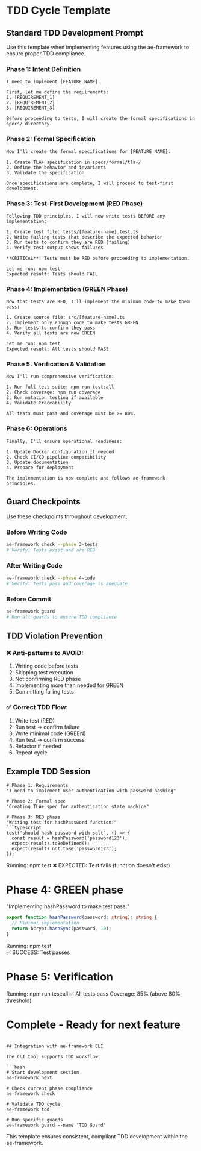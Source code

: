 # TDD Cycle Template

## Standard TDD Development Prompt

Use this template when implementing features using the ae-framework to ensure proper TDD compliance.

### Phase 1: Intent Definition
```
I need to implement [FEATURE_NAME].

First, let me define the requirements:
1. [REQUIREMENT_1]
2. [REQUIREMENT_2] 
3. [REQUIREMENT_3]

Before proceeding to tests, I will create the formal specifications in specs/ directory.
```

### Phase 2: Formal Specification
```
Now I'll create the formal specifications for [FEATURE_NAME]:

1. Create TLA+ specification in specs/formal/tla+/
2. Define the behavior and invariants
3. Validate the specification

Once specifications are complete, I will proceed to test-first development.
```

### Phase 3: Test-First Development (RED Phase)
```
Following TDD principles, I will now write tests BEFORE any implementation:

1. Create test file: tests/[feature-name].test.ts
2. Write failing tests that describe the expected behavior
3. Run tests to confirm they are RED (failing)
4. Verify test output shows failures

**CRITICAL**: Tests must be RED before proceeding to implementation.

Let me run: npm test
Expected result: Tests should FAIL
```

### Phase 4: Implementation (GREEN Phase)  
```
Now that tests are RED, I'll implement the minimum code to make them pass:

1. Create source file: src/[feature-name].ts
2. Implement only enough code to make tests GREEN
3. Run tests to confirm they pass
4. Verify all tests are now GREEN

Let me run: npm test
Expected result: All tests should PASS
```

### Phase 5: Verification & Validation
```
Now I'll run comprehensive verification:

1. Run full test suite: npm run test:all
2. Check coverage: npm run coverage
3. Run mutation testing if available
4. Validate traceability

All tests must pass and coverage must be >= 80%.
```

### Phase 6: Operations
```
Finally, I'll ensure operational readiness:

1. Update Docker configuration if needed
2. Check CI/CD pipeline compatibility
3. Update documentation
4. Prepare for deployment

The implementation is now complete and follows ae-framework principles.
```

## Guard Checkpoints

Use these checkpoints throughout development:

### Before Writing Code
```bash
ae-framework check --phase 3-tests
# Verify: Tests exist and are RED
```

### After Writing Code  
```bash
ae-framework check --phase 4-code
# Verify: Tests pass and coverage is adequate
```

### Before Commit
```bash
ae-framework guard
# Run all guards to ensure TDD compliance
```

## TDD Violation Prevention

### ❌ Anti-patterns to AVOID:
1. Writing code before tests
2. Skipping test execution 
3. Not confirming RED phase
4. Implementing more than needed for GREEN
5. Committing failing tests

### ✅ Correct TDD Flow:
1. Write test (RED)
2. Run test → confirm failure
3. Write minimal code (GREEN) 
4. Run test → confirm success
5. Refactor if needed
6. Repeat cycle

## Example TDD Session

```
# Phase 1: Requirements
"I need to implement user authentication with password hashing"

# Phase 2: Formal spec  
"Creating TLA+ spec for authentication state machine"

# Phase 3: RED phase
"Writing test for hashPassword function:"
```typescript
test('should hash password with salt', () => {
  const result = hashPassword('password123');
  expect(result).toBeDefined();
  expect(result).not.toBe('password123');
});
```

Running: npm test
❌ EXPECTED: Test fails (function doesn't exist)

# Phase 4: GREEN phase  
"Implementing hashPassword to make test pass:"
```typescript
export function hashPassword(password: string): string {
  // Minimal implementation
  return bcrypt.hashSync(password, 10);
}
```

Running: npm test  
✅ SUCCESS: Test passes

# Phase 5: Verification
Running: npm run test:all
✅ All tests pass
Coverage: 85% (above 80% threshold)

# Complete - Ready for next feature
```

## Integration with ae-framework CLI

The CLI tool supports TDD workflow:

```bash
# Start development session
ae-framework next

# Check current phase compliance  
ae-framework check

# Validate TDD cycle
ae-framework tdd

# Run specific guards
ae-framework guard --name "TDD Guard"
```

This template ensures consistent, compliant TDD development within the ae-framework.